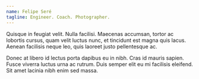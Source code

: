 ```yaml
---
name: Felipe Seré
tagline: Engineer. Coach. Photographer.
---
```


Quisque in feugiat velit.
Nulla facilisi.
Maecenas accumsan, tortor ac lobortis cursus, quam velit luctus nunc, et tincidunt est magna quis lacus.
Aenean facilisis neque leo, quis laoreet justo pellentesque ac.

Donec at libero id lectus porta dapibus eu in nibh.
Cras id mauris sapien.
Fusce viverra luctus urna ac rutrum.
Duis semper elit eu mi facilisis eleifend.
Sit amet lacinia nibh enim sed massa.
